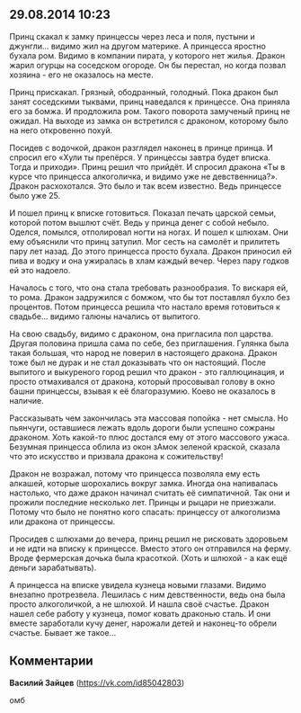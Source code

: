 ## 29.08.2014 10:23

Принц скакал к замку принцессы через леса и поля, пустыни и джунгли... видимо жил на другом
материке. А принцесса яростно бухала ром. Видимо в компании пирата, у которого нет жилья. Дракон
жарил огурцы на соседском огороде. Он бы перестал, но когда позвал хозяина - его не оказалось на
месте.

Принц прискакал. Грязный, ободранный, голодный. Пока дракон был занят соседскими тыквами, принц
наведался к принцессе. Она приняла его за бомжа. И продложила ром. Такого поворота замученый принц
не ожидал. На выходе из замка он встретился с драконом, которому было на него откровенно похуй.

Посидев с водочкой, дракон разглядел наконец в принце принца. И спросил его «Хули ты препёрся.
У принцессы завтра будет вписка. Тогда и приходи». Принц решил что прийдёт. И спросил дракона
«Ты в курсе что принцесса алкоголичка, и видимо уже не девственница?». Дракон расхохотался.
Это было и так всем известно. Ведь принцессе было уже 25.

И пошел принц к вписке готовиться. Показал печать царской семьи, которой потом вышлют счёт. Ведь у
принца денег с собой небыло. Оделся, помылся, отполировал ногти на ногах. И пошел к шлюхам.
Они ему объяснили что принц затупил. Мог сесть на самолёт и прилитеть пару лет назад. До этого
принцесса просто бухала. Дракон приносил ей пива и водку и она ужиралась в хлам каждый вечер.
Через пару годков ей это надоело.

Началось с того, что она стала требовать разнообразия. То вискаря ей, то рома. Дракон задружился
с бомжом, что бы тот поставлял бухло без процентов. Потом принцесса решила что настало время
готовиться к свадьбе... видимо галюны начались от выпитого.

На свою свадьбу, видимо с драконом, она пригласила пол царства. Другая половина пришла сама по себе,
без приглашения. Гулянка была такая большая, что народ не поверил в настоящего дракона. Дракон тоже
был не дурак и не стал доказывать что он настоящий. После выпитого и выкуреного город решил что
дракон - это галлюцинация, и просто отмахивался от дракона, который просовывал голову в окно башни
принцессы, взывая к её благоразумию. Коево не оказалось в наличие.

Рассказывать чем закончилась эта массовая попойка - нет смысла. Но пьянчуги, оставшиеся лежать вдоль
дороги были успешно сожраны драконом. Хоть какой-то плюс достался ему от этого массового ужаса.
Безумная принцесса облила из окон зАмок зеленой краской, сказала что это искусство и призвала
дракона к сожительству!

Дракон не возражал, потому что принцесса позволяла ему есть алкашей, которые шорохались вокруг
замка. Иногда она напивалась настолько, что даже дракон начинал считать её симпатичной. Так они и
прожили последние несколько лет. Принцы и рыцари не приезжали. Потому что было не понятно кого
спасать: принцессу от алкоголизма или дракона от принцессы.

Просидев с шлюхами до вечера, принц решил не рисковать здоровьем и не идти на вписку к принцессе.
Вместо этого он отправился на ферму. Вроде фермерская дочька была красоткой. (Хоть и шлюхой - а как
ещё деньги зарабатывать).

А принцесса на вписке увидела кузнеца новыми глазами. Видимо внезапно протрезвела. Лешилась с ним
девственности, ведь она была просто алкоголичкой, а не шлюхой. И нашла своё счастье. Дракон нашел
себе работу у кузнеца, помог ковать драконью сталь. И они вместе заработали кучу денег, нарожали
детей и наконец-то обрели счастье. Бывает же такое...

## Комментарии

**Василий Зайцев** (https://vk.com/id85042803)

омб
